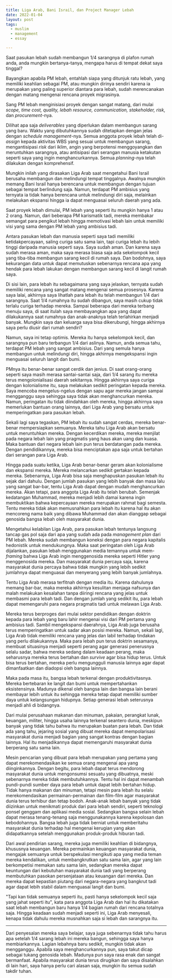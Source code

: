 ```yaml
---
title: Liga Arab, Bani Israil, dan Project Manager Lebah 
date: 2022-01-04
layout: post
tags:  
  - muslim
  - management
  - essay

---
```


Saat pasukan lebah sudah membangun 1/4 sarangnya di plafon rumah anda, anda mungkin bertanya-tanya, mengapa harus di tempat dekat saya tinggal? 

Bayangkan apabila PM lebah, entahlah siapa yang ditunjuk ratu lebah, yang memiliki keahlian sebagai PM, atau mungkin dirinya sendiri karena ia merupakan yang paling superior diantara para lebah, sudah merencanakan dengan matang mengenai rencana proyek migrasinya. 

Sang PM lebah menginisiasi proyek dengan sangat matang, dari mulai *scope, time cost, quality, lebah resource, communication, stakeholder, risk*, dan *procurement*-nya. 

Dilihat apa saja *deliverables* yang diperlukan dalam membangun sarang yang baru. Waktu yang dibutuhkannya sudah ditetapkan dengan jelas dengan *schedule management*-nya. Semua anggota proyek lebah telah di-*assign* kepada aktivitas WBS yang sesuai untuk membangun sarang, mengantisipasi *risk* dari iklim, angin yang berpotensi menggoyangkan dan meruntuhkan sarangnya, atau antisipasi dari serangan manusia ketakutan seperti saya yang ingin menghancurkannya. Semua *planning*-nya telah dilakukan dengan komprehensif.

Mungkin inilah yang dirasakan Liga Arab saat mengetahui Bani Israil berusaha membangun dan melindungi tempat tinggalnya. Awalnya mungkin memang Bani Israil hanya berencana untuk membangun dengan tujuan sebagai tempat berlindung saja. Namun, terdapat PM ambisius yang ternyata ia tidak hanya berencana untuk melindungi diri saja, melainkan melakukan ekspansi hingga ia dapat menguasai seluruh daerah yang ada.

Saat proyek lebah dimulai, PM lebah yang seperti itu mungkin hanya 1 atau 2 orang. Namun, dari beberapa PM karismatik tadi, mereka membakar semangat para pengikut lebah hingga memotivasi lebah lain untuk memiliki visi yang sama dengan PM lebah yang ambisius tadi. 

Antara pasukan lebah dan manusia seperti saya tadi memiliki ketidakpercayaan, saling curiga satu sama lain, tapi curiga lebah itu lebih tinggi daripada manusia seperti saya. Saya sudah aman. Dan karena saya sudah merasa aman, maka saya merasa biasa saja ada sekelompok kecil yang tiba-tiba membangun sarang kecil di rumah saya. Dan bodohnya, saya kekurangan data untuk dapat memutuskan sebenarnya rencana apa yang hendak para lebah lakukan dengan membangun sarang kecil di langit rumah saya. 

Di sisi lain, para lebah itu sebagaimana yang saya jelaskan, ternyata sudah memiliki rencana yang sangat matang mengenai semua prosesnya. Karena saya lalai, akhirnya saya lihatlah para lebah itu telah membangun 1/4 dari sarangnya. Saat 1/4 rumahnya itu sudah dibangun, saya masih cukup tidak terlalu curiga terhadap mereka. Sampai beberapa dari mereka terbang menuju saya, di saat itulah saya membayangkan apa yang dapat dilakukannya saat rumahnya dan anak-anaknya telah terlahirkan menjadi banyak. Mungkin saya dan keluarga saya bisa dikerubungi, hingga akhirnya saya perlu diusir dari rumah sendiri?

Namun, saya ini tetap optimis. Mereka itu hanya sekelompok kecil, dan sarangnya pun baru terbangun 1/4 dari aslinya. Namun, anda semua tahu, terdapat PM lebah yang sangat ambisius. Dari yang semula hanya membangun untuk melindungi diri, hingga akhirnya mengekspansi ingin menguasai seluruh langit dan bumi. 

PMnya itu benar-benar sangat cerdik dan jenius. Di saat orang-orang seperti saya masih merasa santai-santai saja, dari 1/4 sarang itu mereka terus mengolonialisasi daerah sekitarnya. Hingga akhirnya saya curiga dengan kolonialisme itu, saya melakukan sedikit peringatan kepada mereka. Saya mencoba mengelus-ngelus dengan sapu agar mereka jangan sampai mengganggu saya sehingga saya tidak akan menghancurkan mereka. Namun, peringatan itu tidak diindahkan oleh mereka, hingga akhirnya saya memerlukan bantuan orang lainnya, dari Liga Arab yang bersatu untuk memperingatkan para pasukan lebah. 

Sekali lagi saya tegaskan, PM lebah itu sudah sangat cerdas, mereka benar-benar mempersiapkan semuanya. Mereka tahu Liga Arab akan bersatu untuk meruntuhkan mereka. Dengan kecerdikan mereka, mereka menjilat pada negara lebah lain yang pragmatis yang haus akan uang dan kuasa. Maka bantuan dari negara lebah lain pun terus berdatangan pada mereka. Dengan pendidikannya, mereka bisa menciptakan apa saja untuk bertahan dari serangan para Liga Arab. 

Hingga pada suatu ketika, Liga Arab benar-benar geram akan kolonialisme dan ekspansi mereka. Mereka melancarkan sedikit gertakan kepada mereka. Sebenarnya, Liga Arab bisa saja menghapuskan pasukan lebah itu sejak dari dahulu. Dengan jumlah pasukan yang lebih banyak dan masa lalu yang sangat bar-bar, tentu Liga Arab dapat dengan mudah menghancurkan mereka. Akan tetapi, para anggota Liga Arab itu telah berubah. Semenjak kedatangan Muhammad, mereka menjadi lebih damai karena ingin membuktikan bahwa kepercayaan mereka merupakan rahmat bagi semesta. Tentu mereka tidak akan memusnahkan para lebah itu karena hal itu akan mencoreng nama baik yang dibawa Muhammad dan akan dianggap sebagai genosida bangsa lebah oleh masyarakat dunia. 

Mengetahui kelabilan Liga Arab, para pasukan lebah tentunya langsung tancap gas pol saja dari apa yang sudah ada pada *management plan* dari PM lebah. Mereka sudah membangun koneksi dengan para negara kapitalis hedonistik untuk mendukungnya. Maka saat peringatan oleh Liga Arab dijalankan, pasukan lebah menggunakan media temannya untuk mem-*framing* bahwa Liga Arab ingin menggenosida mereka seperti Hitler yang menggenosida mereka. Dan masyarakat dunia percaya saja, karena masyarakat dunia percaya bahwa tidak mungkin yang lebih sedikit jumlahnya dapat menguasai dan menyerang yang lebih banyak jumlahnya. 

Tentu Liga Arab merasa terfitnah dengan media itu. Karena dahulunya memang bar-bar, maka mereka akhirnya kesulitan menjaga nafsunya dan malah melakukan kesalahan tanpa diiringi rencana yang jelas untuk membasmi para lebah tadi. Dan dengan jumlah yang sedikit itu, para lebah dapat memengaruhi para negara pragmatis tadi untuk melawan Liga Arab. 

Mereka terus berproges dari mulai sektor pendidikan dengan doktrin kepada para lebah yang baru lahir mengenai visi dari PM pertama yang ambisius tadi. Sambil mengekspansi daerahnya, Liga Arab juga berusaha terus memperingatkan untuk sadar akan posisi mereka. Namun, sekali lagi, Liga Arab tidak memiliki rencana yang jelas dan labil terhadap tindakan yang perlu dilakukannya. Maka para lebah pun terus doktrin sesamanya, membuat situasinya menjadi seperti perang agar generasi penerusnya selalu sadar, bahwa mereka sedang dalam keadaan perang, maka seharusnya mereka terus bertahan dan *survive* agar bisa hidup terus. Untuk bisa terus bertahan, mereka perlu mengungguli manusia lainnya agar dapat dimanfaatkan dan diadopsi oleh bangsa lainnya.  

Maka pada masa itu, bangsa lebah terkenal dengan produktivitasnya. Mereka bertebaran ke langit dan bumi untuk mempertahankan eksistensinya. Madunya dikenal oleh bangsa lain dan bangsa lain berani membayar lebih untuk itu sehingga mereka tetap dapat memiliki sumber daya untuk kelangsungan hidupnya. Setiap generasi lebah seterusnya menjadi ahli di bidangnya. 

Dari mulai perusahaan makanan dan minuman, pakaian, perangkat lunak, keuangan, militer, hingga usaha lainnya terkenal seantero dunia, meskipun banyak yang tidak tahu bahwa itu merupakan buatan para lebah. Dan tidak ada yang tahu, jejaring sosial yang dibuat mereka dapat mempolarisasi masyarakat dunia menjadi bagian yang sangat kontras dengan bagian lainnya. Hal itu menjadikannya dapat memengaruhi masyarakat dunia berperang satu sama lain.

Mesin pencarian yang dibuat para lebah merupakan yang pertama yang dapat merekomendasikan ke semua orang mengenai apa yang diinginkannya.  Dengan begitu, para lebah dapat terus mendorong masyarakat dunia untuk mengonsumsi sesuatu yang dibuatnya, meski sebenarnya mereka tidak membutuhkannya. Tentu hal ini dapat menambah pundi-pundi sumber daya para lebah untuk dapat lebih bertahan hidup. Tidak hanya makanan dan minuman, tetapi mesin para lebah itu selalu merekomendasikan permainan-permainan dan film-film agar masyarakat dunia terus terhibur dan tetap bodoh. Anak-anak lebah banyak yang tidak diizinkan untuk menikmati produk dari para lebah sendiri, seperti teknologi ponsel genggam dan aplikasi media sosial. Sedangkan bangsa selain lebah dapat merasa tenang-tenang saja menggunakannya karena kepolosan dan kebodohannya. Bangsa lebah juga tidak berniat untuk memberitahu masyarakat dunia terhadap hal mengenai kerugian yang akan didapatkannya setelah menggunakan produk-produk hiburan tadi.

Dari awal pendirian sarang, mereka juga memiliki keahlian di bidangnya, khususnya keuangan. Mereka permainkan keuangan masyarakat dunia, mengajak semuanya untuk berspekulasi mengikuti apa yang media teman mereka kendalikan, untuk membangkrutkan satu sama lain, agar yang lain berkompetisi memakan satu sama lain, sedangkan mereka dapat keuntungan dari kebutuhan masyarakat dunia tadi yang berperang membutuhkan pasokan persenjataan atau keuangan dari mereka. Dan mereka dapat kepastian piutang dari negara-negara yang bangkrut tadi agar dapat lebih stabil dalam menguasai langit dan bumi. 

"Tapi kan tidak semuanya seperti itu, pasti hanya sekelompok kecil saja yang jahat seperti itu", kata para anggota Liga Arab dan hal itu dikatakan saat lebah membangun baru hanya 1/4 bagian rumah dari rencana totalnya saja. Hingga keadaan sudah menjadi seperti ini, Liga Arab menyesali, kenapa tidak dahulu mereka musnahkan saja si lebah dan sarangnya itu. 

---

Dari penyesalan mereka saya belajar, saya juga sebenarnya tidak tahu harus apa setelah 1/4 sarang lebah ini mereka bangun, sehingga saya hanya membiarkannya. Lagian lebahnya baru sedikit, mungkin tidak akan mengganggu. Apabila saya menghancurkannya pun, saya takut dicap sebagai tukang genosida lebah. Madunya pun saya rasa enak dan sangat bermanfaat. Apabila masyarakat dunia terus dirugikan dan saya disalahkan di lain hari, saya hanya perlu cari alasan saja, mungkin itu semua sudah takdir tuhan.



 



